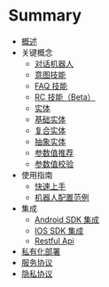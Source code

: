 # Summary

* [概述](README.md)
* 关键概念
    * [对话机器人](对话机器人.md)
    * [意图技能](意图技能.md)
    * [FAQ 技能](QA技能.md)
    * [RC 技能（Beta）](RC技能（Beta）.md)
    * [实体](实体.md)
    * [基础实体](基础实体.md)
    * [复合实体](复合实体.md)
    * [抽象实体](抽象实体.md)
    * [参数值推荐](参数值推荐.md)
    * [参数值校验](参数值校验.md)
* 使用指南
    * [快速上手](快速上手.md)
    * [机器人配置范例](机器人配置范例.md)
* 集成
    * [Android SDK 集成](Android.md)
    * [IOS SDK 集成](ios.md)
    * [Restful Api](NiServer.md)
* [私有化部署](私有化部署.md)
* [服务协议](服务协议.md)
* [隐私协议](隐私协议.md)

